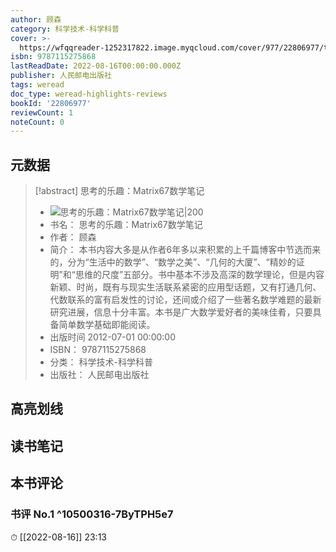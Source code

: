 ```yaml
---
author: 顾森
category: 科学技术-科学科普
cover: >-
  https://wfqqreader-1252317822.image.myqcloud.com/cover/977/22806977/t7_22806977.jpg
isbn: 9787115275868
lastReadDate: 2022-08-16T00:00:00.000Z
publisher: 人民邮电出版社
tags: weread
doc_type: weread-highlights-reviews
bookId: '22806977'
reviewCount: 1
noteCount: 0
---
```


## 元数据

> [!abstract] 思考的乐趣：Matrix67数学笔记
> - ![ 思考的乐趣：Matrix67数学笔记|200](https://wfqqreader-1252317822.image.myqcloud.com/cover/977/22806977/t7_22806977.jpg)
> - 书名： 思考的乐趣：Matrix67数学笔记
> - 作者： 顾森
> - 简介： 本书内容大多是从作者6年多以来积累的上千篇博客中节选而来的，分为“生活中的数学”、“数学之美”、“几何的大厦”、“精妙的证明”和“思维的尺度”五部分。书中基本不涉及高深的数学理论，但是内容新颖、时尚，既有与现实生活联系紧密的应用型话题，又有打通几何、代数联系的富有启发性的讨论，还间或介绍了一些著名数学难题的最新研究进展，信息十分丰富。本书是广大数学爱好者的美味佳肴，只要具备简单数学基础即能阅读。
> - 出版时间 2012-07-01 00:00:00
> - ISBN： 9787115275868
> - 分类： 科学技术-科学科普
> - 出版社： 人民邮电出版社

## 高亮划线

## 读书笔记

## 本书评论

### 书评 No.1  ^10500316-7ByTPH5e7
⏱ [[2022-08-16]]  23:13

